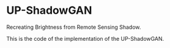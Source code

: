 # UP-ShadowGAN
Recreating Brightness from Remote Sensing Shadow.

This is the code of the implementation of the UP-ShadowGAN.
